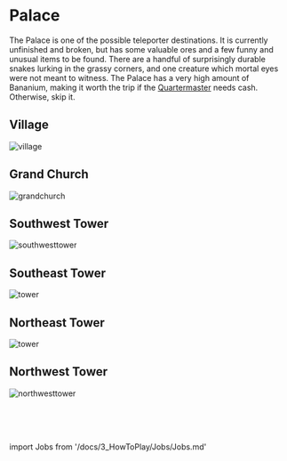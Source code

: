# Palace
The Palace is one of the possible teleporter destinations. It is currently unfinished and broken, but has some valuable ores and a few funny and unusual items to be found. There are a handful of surprisingly durable snakes lurking in the grassy corners, and one creature which mortal eyes were not meant to witness. The Palace has a very high amount of Bananium, making it worth the trip if the [Quartermaster](\3_HowToPlay\jobs\Cargo_roles\Quartermaster.md) needs cash. Otherwise, skip it.



## Village

![village](\img\No_image.png)

##  Grand Church

![grandchurch](\img\Gateway\Palace\grandchurch.PNG)

##  Southwest Tower

![southwesttower](\img\Gateway\Palace\southwesttower.PNG)

##  Southeast Tower

![tower](\img\Gateway\Palace\southeasttower.png)

## Northeast Tower

![tower](\img\Gateway\Palace\northeasttower.png)

##  Northwest Tower

 ![northwesttower](\img\Gateway\Palace\northwesttower.PNG)







  <br/>
<br/>
<br/>

import Jobs from '/docs/3_HowToPlay/Jobs/Jobs.md'

<Jobs />
